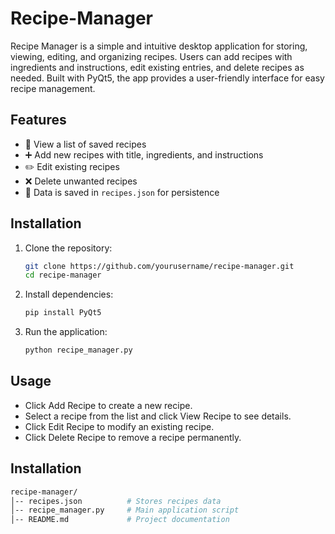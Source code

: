 # Recipe-Manager
Recipe Manager is a simple and intuitive desktop application for storing, viewing, editing, and organizing recipes. Users can add recipes with ingredients and instructions, edit existing entries, and delete recipes as needed. Built with PyQt5, the app provides a user-friendly interface for easy recipe management.

## Features  
- 📜 View a list of saved recipes  
- ➕ Add new recipes with title, ingredients, and instructions  
- ✏️ Edit existing recipes  
- ❌ Delete unwanted recipes  
- 💾 Data is saved in `recipes.json` for persistence

## Installation  
1. Clone the repository:  
   ```sh
   git clone https://github.com/yourusername/recipe-manager.git
   cd recipe-manager
2. Install dependencies:
   ```sh
   pip install PyQt5
3. Run the application:
    ```sh
   python recipe_manager.py

## Usage
- Click Add Recipe to create a new recipe.
- Select a recipe from the list and click View Recipe to see details.
- Click Edit Recipe to modify an existing recipe.
- Click Delete Recipe to remove a recipe permanently.  

## Installation  
```sh
recipe-manager/
│-- recipes.json          # Stores recipes data
│-- recipe_manager.py     # Main application script
│-- README.md             # Project documentation
